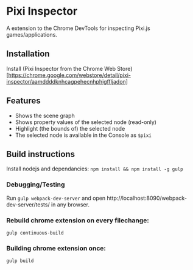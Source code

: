 # Pixi Inspector

A extension to the Chrome DevTools for inspecting Pixi.js games/applications.

## Installation

Install (Pixi Inspector from the Chrome Web Store)[https://chrome.google.com/webstore/detail/pixi-inspector/aamddddknhcagpehecnhphigffljadon]

## Features

* Shows the scene graph 
* Shows property values of the selected node (read-only)
* Highlight (the bounds of) the selected node
* The selected node is available in the Console as `$pixi`


## Build instructions 

Install nodejs and dependancies: `npm install && npm install -g gulp` 

### Debugging/Testing
Run `gulp webpack-dev-server` and open http://localhost:8090/webpack-dev-server/tests/ in any browser.

### Rebuild chrome extension on every filechange:
`gulp continuous-build`

### Building chrome extension once:
`gulp build`
